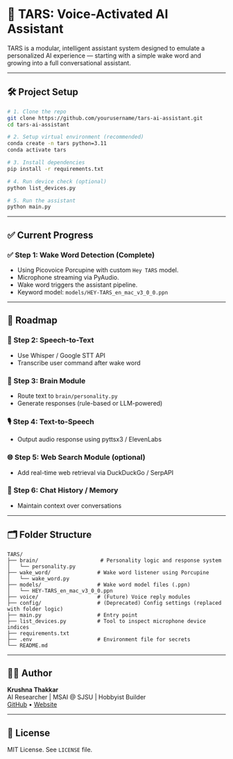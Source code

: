 # 🤖 TARS: Voice-Activated AI Assistant

TARS is a modular, intelligent assistant system designed to emulate a personalized AI experience — starting with a simple wake word and growing into a full conversational assistant.

---

## 🛠️ Project Setup

```bash
# 1. Clone the repo
git clone https://github.com/yourusername/tars-ai-assistant.git
cd tars-ai-assistant

# 2. Setup virtual environment (recommended)
conda create -n tars python=3.11
conda activate tars

# 3. Install dependencies
pip install -r requirements.txt

# 4. Run device check (optional)
python list_devices.py

# 5. Run the assistant
python main.py
```

---

## ✅ Current Progress

### ✅ Step 1: Wake Word Detection (Complete)
- Using Picovoice Porcupine with custom `Hey TARS` model.
- Microphone streaming via PyAudio.
- Wake word triggers the assistant pipeline.
- Keyword model: `models/HEY-TARS_en_mac_v3_0_0.ppn`

---

## 🧭 Roadmap

### 🔄 Step 2: Speech-to-Text
- Use Whisper / Google STT API
- Transcribe user command after wake word

### 🧠 Step 3: Brain Module
- Route text to `brain/personality.py`
- Generate responses (rule-based or LLM-powered)

### 🎙️ Step 4: Text-to-Speech
- Output audio response using pyttsx3 / ElevenLabs

### 🌐 Step 5: Web Search Module (optional)
- Add real-time web retrieval via DuckDuckGo / SerpAPI

### 💬 Step 6: Chat History / Memory
- Maintain context over conversations

---

## 🗂️ Folder Structure

```
TARS/
├── brain/                    # Personality logic and response system
│   └── personality.py
├── wake_word/               # Wake word listener using Porcupine
│   └── wake_word.py
├── models/                  # Wake word model files (.ppn)
│   └── HEY-TARS_en_mac_v3_0_0.ppn
├── voice/                   # (Future) Voice reply modules
├── config/                  # (Deprecated) Config settings (replaced with folder logic)
├── main.py                  # Entry point
├── list_devices.py          # Tool to inspect microphone device indices
├── requirements.txt
├── .env                     # Environment file for secrets
└── README.md
```

---

## 👨‍💻 Author

**Krushna Thakkar**  
AI Researcher | MSAI @ SJSU | Hobbyist Builder  
[GitHub](https://github.com/kru2710shna) • [Website](https://localhost0027.netlify.app)

---

## 📜 License

MIT License. See `LICENSE` file.